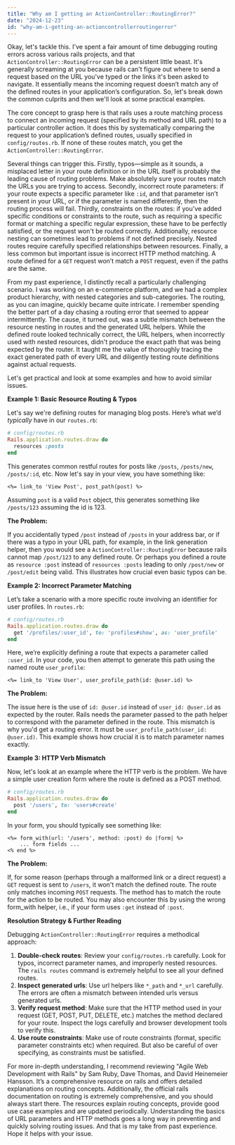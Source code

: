 ```yaml
---
title: "Why am I getting an ActionController::RoutingError?"
date: "2024-12-23"
id: "why-am-i-getting-an-actioncontrollerroutingerror"
---
```


Okay, let's tackle this. I've spent a fair amount of time debugging routing errors across various rails projects, and that `ActionController::RoutingError` can be a persistent little beast. It's generally screaming at you because rails can't figure out where to send a request based on the URL you've typed or the links it's been asked to navigate. It essentially means the incoming request doesn’t match any of the defined routes in your application’s configuration. So, let's break down the common culprits and then we'll look at some practical examples.

The core concept to grasp here is that rails uses a route matching process to connect an incoming request (specified by its method and URL path) to a particular controller action. It does this by systematically comparing the request to your application’s defined routes, usually specified in `config/routes.rb`. If none of these routes match, you get the `ActionController::RoutingError`.

Several things can trigger this. Firstly, typos—simple as it sounds, a misplaced letter in your route definition or in the URL itself is probably the leading cause of routing problems. Make absolutely sure your routes match the URLs you are trying to access. Secondly, incorrect route parameters: if your route expects a specific parameter like `:id`, and that parameter isn’t present in your URL, or if the parameter is named differently, then the routing process will fail. Thirdly, constraints on the routes: if you've added specific conditions or constraints to the route, such as requiring a specific format or matching a specific regular expression, these have to be perfectly satisfied, or the request won't be routed correctly. Additionally, resource nesting can sometimes lead to problems if not defined precisely. Nested routes require carefully specified relationships between resources. Finally, a less common but important issue is incorrect HTTP method matching. A route defined for a `GET` request won’t match a `POST` request, even if the paths are the same.

From my past experience, I distinctly recall a particularly challenging scenario. I was working on an e-commerce platform, and we had a complex product hierarchy, with nested categories and sub-categories. The routing, as you can imagine, quickly became quite intricate. I remember spending the better part of a day chasing a routing error that seemed to appear intermittently. The cause, it turned out, was a subtle mismatch between the resource nesting in routes and the generated URL helpers. While the defined route looked technically correct, the URL helpers, when incorrectly used with nested resources, didn't produce the exact path that was being expected by the router. It taught me the value of thoroughly tracing the exact generated path of every URL and diligently testing route definitions against actual requests.

Let's get practical and look at some examples and how to avoid similar issues.

**Example 1: Basic Resource Routing & Typos**

Let's say we're defining routes for managing blog posts. Here’s what we’d *typically* have in our `routes.rb`:

```ruby
# config/routes.rb
Rails.application.routes.draw do
  resources :posts
end
```

This generates common restful routes for posts like `/posts`, `/posts/new`, `/posts/:id`, etc. Now let's say in your view, you have something like:

```erb
<%= link_to 'View Post', post_path(post) %>
```

Assuming `post` is a valid `Post` object, this generates something like `/posts/123` assuming the id is 123.

**The Problem:**

If you accidentally typed `/post` instead of `/posts` in your address bar, or if there was a typo in your URL path, for example, in the link generation helper, then you would see a `ActionController::RoutingError` because rails cannot map `/post/123` to any defined route. Or perhaps you defined a route as `resource :post` instead of `resources :posts` leading to only `/post/new` or `/post/edit` being valid. This illustrates how crucial even basic typos can be.

**Example 2: Incorrect Parameter Matching**

Let’s take a scenario with a more specific route involving an identifier for user profiles. In `routes.rb`:

```ruby
# config/routes.rb
Rails.application.routes.draw do
  get '/profiles/:user_id', to: 'profiles#show', as: 'user_profile'
end
```

Here, we’re explicitly defining a route that expects a parameter called `:user_id`. In your code, you then attempt to generate this path using the named route `user_profile`:

```erb
<%= link_to 'View User', user_profile_path(id: @user.id) %>
```

**The Problem:**

The issue here is the use of `id: @user.id` instead of `user_id: @user.id` as expected by the router. Rails needs the parameter passed to the path helper to correspond with the parameter defined in the route. This mismatch is why you'd get a routing error. It must be `user_profile_path(user_id: @user.id)`. This example shows how crucial it is to match parameter names exactly.

**Example 3: HTTP Verb Mismatch**

Now, let's look at an example where the HTTP verb is the problem. We have a simple user creation form where the route is defined as a POST method.

```ruby
# config/routes.rb
Rails.application.routes.draw do
  post '/users', to: 'users#create'
end
```

In your form, you should typically see something like:

```erb
<%= form_with(url: '/users', method: :post) do |form| %>
    ... form fields ...
<% end %>
```

**The Problem:**

If, for some reason (perhaps through a malformed link or a direct request) a `GET` request is sent to `/users`, it won't match the defined route. The route only matches incoming `POST` requests. The method has to match the route for the action to be routed. You may also encounter this by using the wrong form_with helper, i.e., if your form uses `:get` instead of `:post`.

**Resolution Strategy & Further Reading**

Debugging `ActionController::RoutingError` requires a methodical approach:

1.  **Double-check routes**: Review your `config/routes.rb` carefully. Look for typos, incorrect parameter names, and improperly nested resources. The `rails routes` command is extremely helpful to see all your defined routes.
2.  **Inspect generated urls**: Use url helpers like `*_path` and `*_url` carefully. The errors are often a mismatch between intended urls versus generated urls.
3.  **Verify request method**: Make sure that the HTTP method used in your request (GET, POST, PUT, DELETE, etc.) matches the method declared for your route. Inspect the logs carefully and browser development tools to verify this.
4.  **Use route constraints**: Make use of route constraints (format, specific parameter constraints etc) when required. But also be careful of over specifying, as constraints must be satisfied.

For more in-depth understanding, I recommend reviewing "Agile Web Development with Rails" by Sam Ruby, Dave Thomas, and David Heinemeier Hansson. It’s a comprehensive resource on rails and offers detailed explanations on routing concepts. Additionally, the official rails documentation on routing is extremely comprehensive, and you should always start there. The resources explain routing concepts, provide good use case examples and are updated periodically. Understanding the basics of URL parameters and HTTP methods goes a long way in preventing and quickly solving routing issues. And that is my take from past experience. Hope it helps with your issue.

